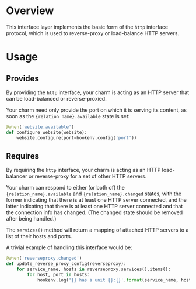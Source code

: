# Overview

This interface layer implements the basic form of the `http` interface protocol,
which is used to reverse-proxy or load-balance HTTP servers.

# Usage

## Provides

By providing the `http` interface, your charm is acting as an HTTP server that
can be load-balanced or reverse-proxied.

Your charm need only provide the port on which it is serving its content, as
soon as the `{relation_name}.available` state is set:

```python
@when('website.available')
def configure_website(website):
    website.configure(port=hookenv.config('port'))
```

## Requires

By requiring the `http` interface, your charm is acting as an HTTP load-balancer
or reverse-proxy for a set of other HTTP servers.

Your charm can respond to either (or both of) the `{relation_name}.available`
and `{relation_name}.changed` states, with the former indicating that there is
at least one HTTP server connected, and the latter indicating that there is at
least one HTTP server connected and that the connection info has changed.  (The
changed state should be removed after being handled.)

The `services()` method will return a mapping of attached HTTP servers to a
list of their hosts and ports.

A trivial example of handling this interface would be:

```python
@when('reverseproxy.changed')
def update_reverse_proxy_config(reverseproxy):
    for service_name, hosts in reverseproxy.services().items():
        for host, port in hosts:
            hookenv.log('{} has a unit {}:{}'.format(service_name, host, port))
```
